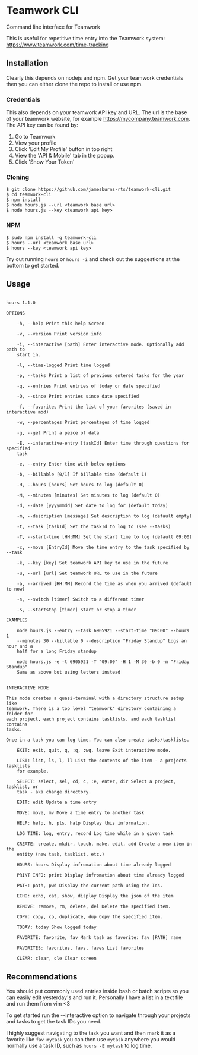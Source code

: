 # Teamwork CLI
Command line interface for Teamwork

This is useful for repetitive time entry into the Teamwork system: https://www.teamwork.com/time-tracking 

## Installation

Clearly this depends on nodejs and npm. Get your teamwork credentials then you can either clone the repo to install or use npm.


### Credentials
This also depends on _your_ teamwork API key and URL. The url is the base of your teamwork
website, for example https://mycompany.teamwork.com. The API key can be found by:

1. Go to Teamwork
2. View your profile
3. Click 'Edit My Profile' button in top right
4. View the 'API & Mobile' tab in the popup.
5. Click 'Show Your Token'

### Cloning

```
$ git clone https://github.com/jamesburns-rts/teamwork-cli.git
$ cd teamwork-cli
$ npm install
$ node hours.js --url <teamwork base url>
$ node hours.js --key <teamwork api key>
```

### NPM
```
$ sudo npm install -g teamwork-cli
$ hours --url <teamwork base url>
$ hours --key <teamwork api key>
```

Try out running `hours` or `hours -i` and check out the suggestions at the bottom to get started.

## Usage

```

hours 1.1.0

OPTIONS

    -h, --help Print this help Screen

    -v, --version Print version info

    -i, --interactive [path] Enter interactive mode. Optionally add path to
    start in.

    -l, --time-logged Print time logged

    -p, --tasks Print a list of previous entered tasks for the year

    -q, --entries Print entries of today or date specified

    -Q, --since Print entries since date specified

    -f, --favorites Print the list of your favorites (saved in interactive mod)

    -w, --percentages Print percentages of time logged

    -g, --get Print a peice of data

    -E, --interactive-entry [taskId] Enter time through questions for specified
    task

    -e, --entry Enter time with below options

    -b, --billable [0/1] If billable time (default 1)

    -H, --hours [hours] Set hours to log (default 0)

    -M, --minutes [minutes] Set minutes to log (default 0)

    -d, --date [yyyymmdd] Set date to log for (default today)

    -m, --description [message] Set description to log (default empty)

    -t, --task [taskId] Set the taskId to log to (see --tasks)

    -T, --start-time [HH:MM] Set the start time to log (default 09:00)

    -c, --move [EntryId] Move the time entry to the task specified by --task

    -k, --key [key] Set teamwork API key to use in the future

    -u, --url [url] Set teamwork URL to use in the future

    -a, --arrived [HH:MM] Record the time as when you arrived (default to now)

    -s, --switch [timer] Switch to a different timer

    -S, --startstop [timer] Start or stop a timer

EXAMPLES

    node hours.js --entry --task 6905921 --start-time "09:00" --hours 1
    --minutes 30 --billable 0 --description "Friday Standup" Logs an hour and a
    half for a long Friday standup

    node hours.js -e -t 6905921 -T "09:00" -H 1 -M 30 -b 0 -m "Friday Standup"
    Same as above but using letters instead
        

INTERACTIVE MODE

This mode creates a quasi-terminal with a directory structure setup like
teamwork. There is a top level "teamwork" directory containing a folder for
each project, each project contains tasklists, and each tasklist contains
tasks.

Once in a task you can log time. You can also create tasks/tasklists.

    EXIT: exit, quit, q, :q, :wq, leave Exit interactive mode.

    LIST: list, ls, l, ll List the contents of the item - a projects tasklists
    for example.

    SELECT: select, sel, cd, c, :e, enter, dir Select a project, tasklist, or
    task - aka change directory.

    EDIT: edit Update a time entry

    MOVE: move, mv Move a time entry to another task

    HELP: help, h, pls, halp Display this information.

    LOG TIME: log, entry, record Log time while in a given task

    CREATE: create, mkdir, touch, make, edit, add Create a new item in the
    entity (new task, tasklist, etc.)

    HOURS: hours Display infromation about time already logged

    PRINT INFO: print Display infromation about time already logged

    PATH: path, pwd Display the current path using the Ids.

    ECHO: echo, cat, show, display Display the json of the item

    REMOVE: remove, rm, delete, del Delete the specified item.

    COPY: copy, cp, duplicate, dup Copy the specified item.

    TODAY: today Show logged today

    FAVORITE: favorite, fav Mark task as favorite: fav [PATH] name

    FAVORITES: favorites, favs, faves List favorites

    CLEAR: clear, cle Clear screen
```

## Recommendations
You should put commonly used entries inside bash or batch scripts so you can easily edit 
yesterday's and run it. Personally I have a list in a text file and run them from vim <3

To get started run the --interactive option to navigate through your projects and tasks 
to get the task IDs you need. 

I highly suggest navigating to the task you want and then mark it as a favorite
like `fav mytask` you can then use `mytask` anywhere you would normally use 
a task ID, such as `hours -E mytask` to log time.
